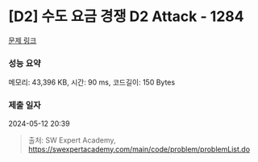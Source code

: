# [D2] 수도 요금 경쟁 D2 Attack - 1284 

[문제 링크](https://swexpertacademy.com/main/code/problem/problemDetail.do?contestProbId=AV189xUaI8UCFAZN) 

### 성능 요약

메모리: 43,396 KB, 시간: 90 ms, 코드길이: 150 Bytes

### 제출 일자

2024-05-12 20:39



> 출처: SW Expert Academy, https://swexpertacademy.com/main/code/problem/problemList.do